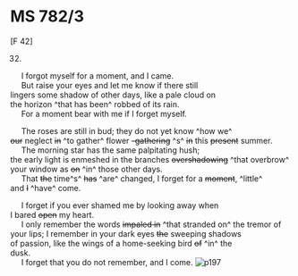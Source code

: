 # MS 782/3

[F 42]

32. 

&nbsp;&nbsp;&nbsp;&nbsp;&nbsp;I forgot myself for a moment, and I came. \
&nbsp;&nbsp;&nbsp;&nbsp;&nbsp;But raise your eyes and let me know if there still \
lingers some shadow of other days, like a pale cloud on \
the horizon ^that has been^ robbed of its rain. \
&nbsp;&nbsp;&nbsp;&nbsp;&nbsp;For a moment bear with me if I forget myself. 

&nbsp;&nbsp;&nbsp;&nbsp;&nbsp;The roses are still in bud; they do not yet know ^how we^ \
~~our~~ neglect ~~in~~ ^to gather^ flower ~~-gathering~~ ^s^ ~~in~~ this ~~present~~ summer. \
&nbsp;&nbsp;&nbsp;&nbsp;&nbsp;The morning star has the same palpitating hush; \
the early light is enmeshed in the branches ~~overshadowing~~ ^that overbrow^ \
your window as ~~on~~ ^in^ those other days. \
&nbsp;&nbsp;&nbsp;&nbsp;&nbsp;That ~~the~~ time^s^ ~~has~~ ^are^ changed, I forget for a ~~moment~~, ^little^ \
and ~~I~~ ^have^ come.

&nbsp;&nbsp;&nbsp;&nbsp;&nbsp;I forget if you ever shamed me by looking away when \
I bared ~~open~~ my heart. \
&nbsp;&nbsp;&nbsp;&nbsp;&nbsp;I only remember the words ~~impaled in~~ ^that stranded on^ the tremor of \
your lips; I remember in your dark eyes ~~the~~ sweeping shadows \
of passion, like the wings of a home-seeking bird ~~of~~ ^in^ the \
dusk. \
&nbsp;&nbsp;&nbsp;&nbsp;&nbsp;I forget that you do not remember, and I come.
![p197](MS782_3-197.jpg)
